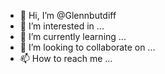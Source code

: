 - 👋 Hi, I’m @Glennbutdiff
- 👀 I’m interested in ...
- 🌱 I’m currently learning ...
- 💞️ I’m looking to collaborate on ...
- 📫 How to reach me ...

<!---
Glennbutdiff/Glennbutdiff is a ✨ special ✨ repository because its `README.md` (this file) appears on your GitHub profile.
You can click the Preview link to take a look at your changes.
--->
